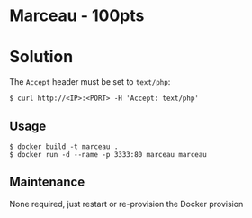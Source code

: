 # Marceau - 100pts

# Solution

The `Accept` header must be set to `text/php`:
```
$ curl http://<IP>:<PORT> -H 'Accept: text/php'
```

## Usage
```
$ docker build -t marceau . 
$ docker run -d --name -p 3333:80 marceau marceau
```


## Maintenance

None required, just restart or re-provision the Docker provision
